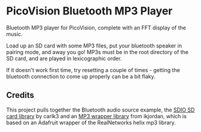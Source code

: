 # PicoVision Bluetooth MP3 Player

Bluetooth MP3 player for PicoVision, complete with an FFT display of the music.

Load up an SD card with some MP3 files, put your bluetooth speaker in pairing mode, and away you go!  MP3s must be in the root directory of the SD card, and are played in lexicographic order.

If it doesn't work first time, try resetting a couple of times - getting the bluetooth connection to come up properly can be a bit flaky.

## Credits

This project pulls together the Bluetooth audio source example, the [SDIO SD card library](https://github.com/carlk3/no-OS-FatFS-SD-SDIO-SPI-RPi-Pico) by carlk3 and an [MP3 wrapper library](https://github.com/ikjordan/picomp3lib/) from ikjordan, which is based on an Adafruit wrapper of the RealNetworks helix mp3 library.
